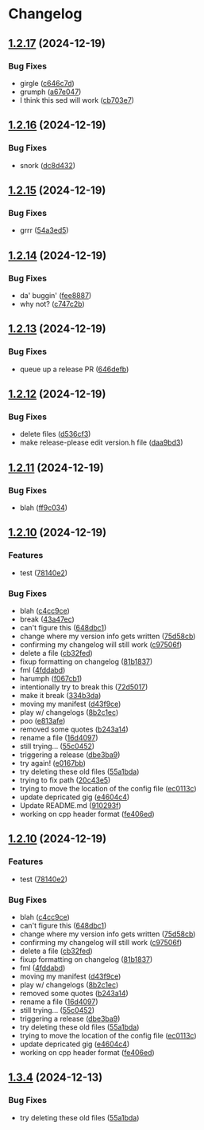 # Changelog

## [1.2.17](https://github.com/ScottKirvan/ReleasePleaseTest/compare/v1.2.16...v1.2.17) (2024-12-19)


### Bug Fixes

* girgle ([c646c7d](https://github.com/ScottKirvan/ReleasePleaseTest/commit/c646c7d4f47257df3103b7f7b2ca32858282b6a0))
* grumph ([a67e047](https://github.com/ScottKirvan/ReleasePleaseTest/commit/a67e04718bbc192916565cb3612dc0abadc64862))
* I think this sed will work ([cb703e7](https://github.com/ScottKirvan/ReleasePleaseTest/commit/cb703e70d69f7dda14d4338747e9e9849c50c9e4))

## [1.2.16](https://github.com/ScottKirvan/ReleasePleaseTest/compare/v1.2.15...v1.2.16) (2024-12-19)


### Bug Fixes

* snork ([dc8d432](https://github.com/ScottKirvan/ReleasePleaseTest/commit/dc8d4326478b8067938fea15421d3253f5bfc3e1))

## [1.2.15](https://github.com/ScottKirvan/ReleasePleaseTest/compare/v1.2.14...v1.2.15) (2024-12-19)


### Bug Fixes

* grrr ([54a3ed5](https://github.com/ScottKirvan/ReleasePleaseTest/commit/54a3ed5fb3f90308864dbbcd875c6407ab5a48ef))

## [1.2.14](https://github.com/ScottKirvan/ReleasePleaseTest/compare/v1.2.13...v1.2.14) (2024-12-19)


### Bug Fixes

* da' buggin' ([fee8887](https://github.com/ScottKirvan/ReleasePleaseTest/commit/fee88872aebe0d33908705cd0ba7c747b3e20ef5))
* why not? ([c747c2b](https://github.com/ScottKirvan/ReleasePleaseTest/commit/c747c2be38c2585913c9e671b7c92beb04750a73))

## [1.2.13](https://github.com/ScottKirvan/ReleasePleaseTest/compare/v1.2.12...v1.2.13) (2024-12-19)


### Bug Fixes

* queue up a release PR ([646defb](https://github.com/ScottKirvan/ReleasePleaseTest/commit/646defb52129d108f0beec86c996823ec259455c))

## [1.2.12](https://github.com/ScottKirvan/ReleasePleaseTest/compare/v1.2.11...v1.2.12) (2024-12-19)


### Bug Fixes

* delete files ([d536cf3](https://github.com/ScottKirvan/ReleasePleaseTest/commit/d536cf3b2bf8b6fbea438f2861a2946185c5aea7))
* make release-please edit version.h file ([daa9bd3](https://github.com/ScottKirvan/ReleasePleaseTest/commit/daa9bd317ab9c41ad35c83b6cbde23e4e1a2f913))

## [1.2.11](https://github.com/ScottKirvan/ReleasePleaseTest/compare/v1.2.10...v1.2.11) (2024-12-19)


### Bug Fixes

* blah ([ff9c034](https://github.com/ScottKirvan/ReleasePleaseTest/commit/ff9c034e752e4e1ed19aba2798013bf8b8da14c9))

## [1.2.10](https://github.com/ScottKirvan/ReleasePleaseTest/compare/v1.3.10...v1.2.10) (2024-12-19)


### Features

* test ([78140e2](https://github.com/ScottKirvan/ReleasePleaseTest/commit/78140e2bddf78c1ab3e3275f95dac20bc87936ae))


### Bug Fixes

* blah ([c4cc9ce](https://github.com/ScottKirvan/ReleasePleaseTest/commit/c4cc9ce88ff3ddafc68f67ee93dafdcd9b3b1bd4))
* break ([43a47ec](https://github.com/ScottKirvan/ReleasePleaseTest/commit/43a47ecfa9ca64f9f5328672a18e57d613a66ae0))
* can't figure this ([648dbc1](https://github.com/ScottKirvan/ReleasePleaseTest/commit/648dbc17b3a4cbe67fd88ed3d2dd96cad8db4428))
* change where my version info gets written ([75d58cb](https://github.com/ScottKirvan/ReleasePleaseTest/commit/75d58cb57ec461a179962bd2d29c115675b881a6))
* confirming my changelog will still work ([c97506f](https://github.com/ScottKirvan/ReleasePleaseTest/commit/c97506f1a626713348d85d95688962df81a8e767))
* delete a file ([cb32fed](https://github.com/ScottKirvan/ReleasePleaseTest/commit/cb32fed84a05809cfc58c95f4acf97e6992a8f6e))
* fixup formatting on changelog ([81b1837](https://github.com/ScottKirvan/ReleasePleaseTest/commit/81b1837cb4691d797e2287c8617e9b00e4e2bbf7))
* fml ([4fddabd](https://github.com/ScottKirvan/ReleasePleaseTest/commit/4fddabddac1597ee8195eaf5b05d3f01ced53c7f))
* harumph ([f067cb1](https://github.com/ScottKirvan/ReleasePleaseTest/commit/f067cb1be7c694fc9cc5be6e4a6dbfc7081e8787))
* intentionally try to break this ([72d5017](https://github.com/ScottKirvan/ReleasePleaseTest/commit/72d50171f1cc616a7c4f7596697e7bd564bdac62))
* make it break ([334b3da](https://github.com/ScottKirvan/ReleasePleaseTest/commit/334b3da7789b8215f7ddaf7041aaefca52d945e6))
* moving my manifest ([d43f9ce](https://github.com/ScottKirvan/ReleasePleaseTest/commit/d43f9cec2eb6c9312a997d508ec41c153db57f6f))
* play w/ changelogs ([8b2c1ec](https://github.com/ScottKirvan/ReleasePleaseTest/commit/8b2c1ec2f9b4a309da7d79b03108b138128ad14e))
* poo ([e813afe](https://github.com/ScottKirvan/ReleasePleaseTest/commit/e813afe5e1726746c49b59c69e01fc5f7b220aa5))
* removed some quotes ([b243a14](https://github.com/ScottKirvan/ReleasePleaseTest/commit/b243a14f35ff0b7403b6d438ee21e8f308d9323b))
* rename a file ([16d4097](https://github.com/ScottKirvan/ReleasePleaseTest/commit/16d4097553c3e02b0c1a629889daae399162f609))
* still trying... ([55c0452](https://github.com/ScottKirvan/ReleasePleaseTest/commit/55c0452f8a37d880da903bc471d17ac98d854d5c))
* triggering a release ([dbe3ba9](https://github.com/ScottKirvan/ReleasePleaseTest/commit/dbe3ba949ddcd18d1584099d9f56963b1da10404))
* try again! ([e0167bb](https://github.com/ScottKirvan/ReleasePleaseTest/commit/e0167bb3ad8e96a4cd6a26ea96ff6244b721da46))
* try deleting these old files ([55a1bda](https://github.com/ScottKirvan/ReleasePleaseTest/commit/55a1bda2e8c36d98adce4ca62dc61fcbcf96f94b))
* trying to fix path ([20c43e5](https://github.com/ScottKirvan/ReleasePleaseTest/commit/20c43e57a6f1c25bf48bec0ce4dd9f3faac7e39b))
* trying to move the location of the config file ([ec0113c](https://github.com/ScottKirvan/ReleasePleaseTest/commit/ec0113cf619f266705f9a4a65b948f42281ef107))
* update depricated gig ([e4604c4](https://github.com/ScottKirvan/ReleasePleaseTest/commit/e4604c4670077810bb5c7b798dcff76c4d891668))
* Update README.md ([910293f](https://github.com/ScottKirvan/ReleasePleaseTest/commit/910293fc921118cfc1d11852825b521fe03a962e))
* working on cpp header format ([fe406ed](https://github.com/ScottKirvan/ReleasePleaseTest/commit/fe406edc220a5cc5f2557dc272da6e73d8121002))

## [1.2.10](https://github.com/ScottKirvan/ReleasePleaseTest/compare/v1.2.3...v1.2.10) (2024-12-19)


### Features

* test ([78140e2](https://github.com/ScottKirvan/ReleasePleaseTest/commit/78140e2bddf78c1ab3e3275f95dac20bc87936ae))


### Bug Fixes

* blah ([c4cc9ce](https://github.com/ScottKirvan/ReleasePleaseTest/commit/c4cc9ce88ff3ddafc68f67ee93dafdcd9b3b1bd4))
* can't figure this ([648dbc1](https://github.com/ScottKirvan/ReleasePleaseTest/commit/648dbc17b3a4cbe67fd88ed3d2dd96cad8db4428))
* change where my version info gets written ([75d58cb](https://github.com/ScottKirvan/ReleasePleaseTest/commit/75d58cb57ec461a179962bd2d29c115675b881a6))
* confirming my changelog will still work ([c97506f](https://github.com/ScottKirvan/ReleasePleaseTest/commit/c97506f1a626713348d85d95688962df81a8e767))
* delete a file ([cb32fed](https://github.com/ScottKirvan/ReleasePleaseTest/commit/cb32fed84a05809cfc58c95f4acf97e6992a8f6e))
* fixup formatting on changelog ([81b1837](https://github.com/ScottKirvan/ReleasePleaseTest/commit/81b1837cb4691d797e2287c8617e9b00e4e2bbf7))
* fml ([4fddabd](https://github.com/ScottKirvan/ReleasePleaseTest/commit/4fddabddac1597ee8195eaf5b05d3f01ced53c7f))
* moving my manifest ([d43f9ce](https://github.com/ScottKirvan/ReleasePleaseTest/commit/d43f9cec2eb6c9312a997d508ec41c153db57f6f))
* play w/ changelogs ([8b2c1ec](https://github.com/ScottKirvan/ReleasePleaseTest/commit/8b2c1ec2f9b4a309da7d79b03108b138128ad14e))
* removed some quotes ([b243a14](https://github.com/ScottKirvan/ReleasePleaseTest/commit/b243a14f35ff0b7403b6d438ee21e8f308d9323b))
* rename a file ([16d4097](https://github.com/ScottKirvan/ReleasePleaseTest/commit/16d4097553c3e02b0c1a629889daae399162f609))
* still trying... ([55c0452](https://github.com/ScottKirvan/ReleasePleaseTest/commit/55c0452f8a37d880da903bc471d17ac98d854d5c))
* triggering a release ([dbe3ba9](https://github.com/ScottKirvan/ReleasePleaseTest/commit/dbe3ba949ddcd18d1584099d9f56963b1da10404))
* try deleting these old files ([55a1bda](https://github.com/ScottKirvan/ReleasePleaseTest/commit/55a1bda2e8c36d98adce4ca62dc61fcbcf96f94b))
* trying to move the location of the config file ([ec0113c](https://github.com/ScottKirvan/ReleasePleaseTest/commit/ec0113cf619f266705f9a4a65b948f42281ef107))
* update depricated gig ([e4604c4](https://github.com/ScottKirvan/ReleasePleaseTest/commit/e4604c4670077810bb5c7b798dcff76c4d891668))
* working on cpp header format ([fe406ed](https://github.com/ScottKirvan/ReleasePleaseTest/commit/fe406edc220a5cc5f2557dc272da6e73d8121002))

## [1.3.4](https://github.com/ScottKirvan/ReleasePleaseTest/compare/v1.3.3...v1.3.4) (2024-12-13)


### Bug Fixes

* try deleting these old files ([55a1bda](https://github.com/ScottKirvan/ReleasePleaseTest/commit/55a1bda2e8c36d98adce4ca62dc61fcbcf96f94b))
